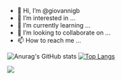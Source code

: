 - 👋 Hi, I’m @giovannigb
- 👀 I’m interested in ...
- 🌱 I’m currently learning ...
- 💞️ I’m looking to collaborate on ...
- 📫 How to reach me ...

<!---
giovannigb/giovannigb is a ✨ special ✨ repository because its `README.md` (this file) appears on your GitHub profile.
You can click the Preview link to take a look at your changes.
--->
![Anurag's GitHub stats](https://github-readme-stats.vercel.app/api?username=giovannigb&show_icons=true&bg_color=00000000)
[![Top Langs](https://github-readme-stats.vercel.app/api/top-langs/?username=giovannigb&layout=compact&langs_count=7&theme=github_dark)](https://github.com/anuraghazra/github-readme-stats)

<img src='https://cdn.jsdelivr.net/gh/devicons/devicon/icons/devicon/devicon-original.svg'>
